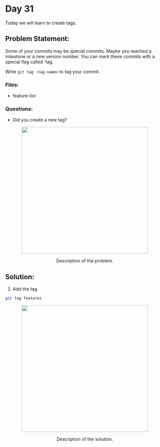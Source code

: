 # Day 31

Today we will learn to create tags.

## Problem Statement:

Some of your commits may be special commits. Maybe you reached a milestone or a new version number.
You can mark these commits with a special flag called 'tag.

Write
`git tag ‹tag-name>`
to tag your commit.

### Files:
 - feature-list


### Questions:
 - Did you create a new tag?


<div align="center">
  <img src="https://github.com/ArnabKumarRoy02/Learn-git/assets/86621483/ef8c9a59-1fdd-44ab-88ad-bc512a43e905" width=400>
  <p>Description of the problem.</p>
</div>

## Solution:

1. Add the tag.
```bash
git tag features
```

<div align="center">
  <img src="https://github.com/ArnabKumarRoy02/Learn-git/assets/86621483/b345eee2-0b5c-4088-8aac-a25786a08035" width=400>
  <p>Description of the solution.</p>
</div>
